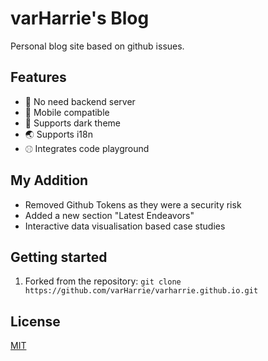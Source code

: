 # varHarrie's Blog

Personal blog site based on github issues.

## Features

- 💪 No need backend server
- 📱 Mobile compatible
- 🌙 Supports dark theme
- 🌏 Supports i18n
- ⚾︎ Integrates code playground

## My Addition

- Removed Github Tokens as they were a security risk
- Added a new section "Latest Endeavors"
- Interactive data visualisation based case studies

## Getting started

1. Forked from the repository: `git clone https://github.com/varHarrie/varharrie.github.io.git`

## License

[MIT](./LICENSE)


